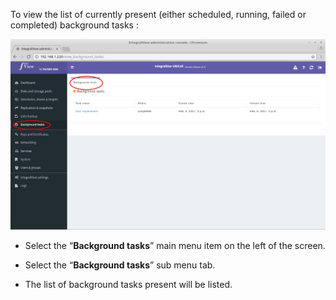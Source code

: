 
To view the list of currently present (either scheduled, running, failed or completed) background tasks :

![Viewing background tasks](../img/view_tasks.png)

- Select the “**Background tasks**” main menu item on the left of the screen.

- Select the “**Background tasks**” sub menu tab.

- The list of background tasks present will be listed.
